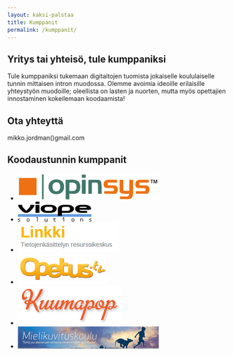 ```yaml
---
layout: kaksi-palstaa
title: Kumppanit
permalink: /kumppanit/
---
```


## Yritys tai yhteisö, tule kumppaniksi

Tule kumppaniksi tukemaan digitaitojen tuomista jokaiselle koululaiselle tunnin mittaisen intron muodossa. Olemme avoimia ideoille erilaisille yhteystyön muodoille; oleellista on lasten ja nuorten, mutta myös opettajien innostaminen kokeilemaan koodaamista!

## Ota yhteyttä

mikko.jordman()gmail.com

## Koodaustunnin kumppanit

<ul class="kumppanit clearfix">
	<li><a href="http://www.opinsys.fi"><img src="/kuvat/kumppanit/opinsys.png" alt="Opinsys"></a></li>
	<li><a href="http://viope.com"><img src="/kuvat/kumppanit/viope.png" alt="Viope Solutions"></a></li>
	<li><a href="http://linkki.cs.helsinki.fi"><img src="/kuvat/kumppanit/linkki.png" alt="Linkki"></a></li>
	<li><a href="http://opetus.tv"><img src="/kuvat/kumppanit/opetus.tv.png" alt="Opetus.tv"></a></li>
	<li><a href="http://www.kuumapop.fi"><img src="/kuvat/kumppanit/kuumapop.png" alt="Kuumapop"></a></li>
	<li><a href="http://www.mielikuvituskoulu.fi"><img src="/kuvat/kumppanit/mielikuvituskoulu.jpg" alt="Mielikuvituskoulu"></a></li>
</ul>